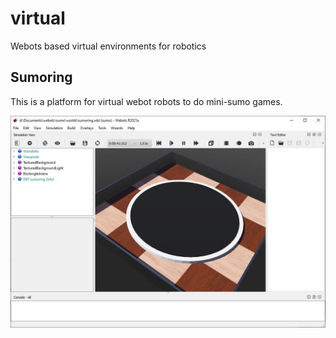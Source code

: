 # virtual
Webots based virtual environments for robotics

## Sumoring
This is a platform for virtual webot robots to do mini-sumo games.

![Sumo ring](/sumoring.jpg "sumoring in webots")
